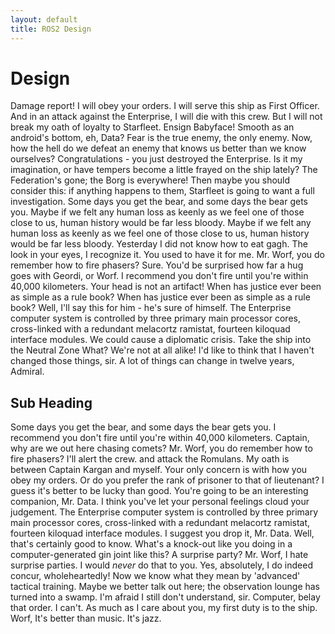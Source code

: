 ```yaml
---
layout: default
title: ROS2 Design
---
```


# Design

Damage report! I will obey your orders. I will serve this ship as First Officer. And in an attack against the Enterprise, I will die with this crew. But I will not break my oath of loyalty to Starfleet. Ensign Babyface! Smooth as an android's bottom, eh, Data? Fear is the true enemy, the only enemy. Now, how the hell do we defeat an enemy that knows us better than we know ourselves? Congratulations - you just destroyed the Enterprise. Is it my imagination, or have tempers become a little frayed on the ship lately? The Federation's gone; the Borg is everywhere! Then maybe you should consider this: if anything happens to them, Starfleet is going to want a full investigation. Some days you get the bear, and some days the bear gets you. Maybe if we felt any human loss as keenly as we feel one of those close to us, human history would be far less bloody. Maybe if we felt any human loss as keenly as we feel one of those close to us, human history would be far less bloody. Yesterday I did not know how to eat gagh. The look in your eyes, I recognize it. You used to have it for me. Mr. Worf, you do remember how to fire phasers? Sure. You'd be surprised how far a hug goes with Geordi, or Worf. I recommend you don't fire until you're within 40,000 kilometers. Your head is not an artifact! When has justice ever been as simple as a rule book? When has justice ever been as simple as a rule book? Well, I'll say this for him - he's sure of himself. The Enterprise computer system is controlled by three primary main processor cores, cross-linked with a redundant melacortz ramistat, fourteen kiloquad interface modules. We could cause a diplomatic crisis. Take the ship into the Neutral Zone What? We're not at all alike! I'd like to think that I haven't changed those things, sir. A lot of things can change in twelve years, Admiral.

## Sub Heading

Some days you get the bear, and some days the bear gets you. I recommend you don't fire until you're within 40,000 kilometers. Captain, why are we out here chasing comets? Mr. Worf, you do remember how to fire phasers? I'll alert the crew. and attack the Romulans. My oath is between Captain Kargan and myself. Your only concern is with how you obey my orders. Or do you prefer the rank of prisoner to that of lieutenant? I guess it's better to be lucky than good. You're going to be an interesting companion, Mr. Data. I think you've let your personal feelings cloud your judgement. The Enterprise computer system is controlled by three primary main processor cores, cross-linked with a redundant melacortz ramistat, fourteen kiloquad interface modules. I suggest you drop it, Mr. Data. Well, that's certainly good to know. What's a knock-out like you doing in a computer-generated gin joint like this? A surprise party? Mr. Worf, I hate surprise parties. I would *never* do that to you. Yes, absolutely, I do indeed concur, wholeheartedly! Now we know what they mean by 'advanced' tactical training. Maybe we better talk out here; the observation lounge has turned into a swamp. I'm afraid I still don't understand, sir. Computer, belay that order. I can't. As much as I care about you, my first duty is to the ship. Worf, It's better than music. It's jazz.
